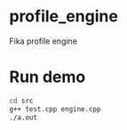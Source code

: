 # profile_engine
 Fika profile engine

# Run demo

```bash
cd src
g++ test.cpp engine.cpp
./a.out
```